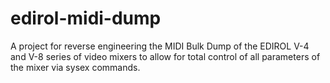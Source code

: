 # edirol-midi-dump
A project for reverse engineering the MIDI Bulk Dump of the EDIROL V-4 and V-8 series of video mixers to allow for total control of all parameters of the mixer via sysex commands.
